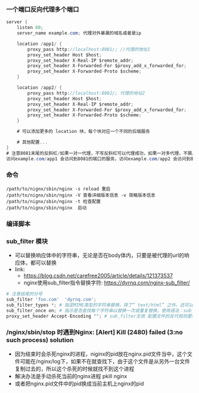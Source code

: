 ### 一个端口反向代理多个端口
```cs
server {
    listen 80;
    server_name example.com; 代理对外暴漏的域名或者是ip

    location /app1/ {
        proxy_pass http://localhost:8081/; //代理的地址1
        proxy_set_header Host $host;
        proxy_set_header X-Real-IP $remote_addr;
        proxy_set_header X-Forwarded-For $proxy_add_x_forwarded_for;
        proxy_set_header X-Forwarded-Proto $scheme;
    }

    location /app2/ {
        proxy_pass http://localhost:8082/; 代理的地址2
        proxy_set_header Host $host;
        proxy_set_header X-Real-IP $remote_addr;
        proxy_set_header X-Forwarded-For $proxy_add_x_forwarded_for;
        proxy_set_header X-Forwarded-Proto $scheme;
    }

    # 可以添加更多的 location 块，每个块对应一个不同的后端服务

    # 其他配置...
}
# 注意8081末尾的反斜杠/如果一对一代理，不写反斜杠可以代理成功，如果一对多代理，不屑反斜杠就代理不成功
访问example.com/app1 会访问到8081的端口的服务，访问example.com/app2 会访问到8082的端口的服务
```
### 命令
```
/path/to/nignx/sbin/nginx -s reload 重启
/path/to/nignx/sbin/nginx -V 查看详细版本信息 -v 简略版本信息
/path/to/nignx/sbin/nginx -t 检查配置
/path/to/nignx/sbin/nginx  启动
```
### 编译脚本
### sub_filter 模块
- 可以替换响应体中的字符串，无论是否在body体内，只要是被代理的url的响应体，都可以替换
- link:
    - https://blog.csdn.net/carefree2005/article/details/121373537
    - nginx使用sub_filter指令替换字符: https://dyrnq.com/nginx-sub_filter/
```py
# 注意结尾的分号
sub_filter 'foo.com'  'dyrnq.com';
sub_filter_types *; # 指定MIME类型的字符串替换，除了“ text/html” 之外，还可以在指定MIME类型的响应中启用字符串替换。特殊值“ *”匹配任何MIME类型。
sub_filter_once on; # 指示是否查找每个字符串以替换一次或重复替换。使用语法：sub_filter_once on | off，默认on
proxy_set_header Accept-Encoding ""; # sub_filter无效 配置文件的反代规则里增加，如果还不行检查backend应用是否强制开启了gzip压缩。
```
### /nginx/sbin/stop 时遇到Nginx: [Alert] Kill (2480) failed (3:no such process) solution
- 因为结束时会杀死nginx的进程，niginx的pid放在nginx.pid文件当中，这个文件可能在/nginx/log下，如果不在就查找下，由于这个文件是从另外一台文件复制过去的，所以这个杀死的时候就找不到这个进程
- 解决办法是手动杀死当前的nginx进程 pkill nginx
- 或者把nginx.pid文件中的pid换成当前主机上nginx的pid